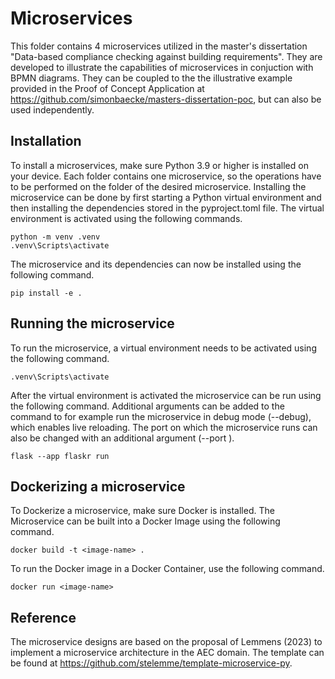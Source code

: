 # Microservices
This folder contains 4 microservices utilized in the master's dissertation "Data-based compliance checking against building requirements". They are developed to illustrate the capabilities of microservices in conjuction with BPMN diagrams. They can be coupled to the the illustrative example provided in the Proof of Concept Application at https://github.com/simonbaecke/masters-dissertation-poc, but can also be used independently.
## Installation
To install a microservices, make sure Python 3.9 or higher is installed on your device. Each folder contains one microservice, so the operations have to be performed on the folder of the desired microservice. Installing the microservice can be done by first starting a Python virtual environment and then installing the dependencies stored in the pyproject.toml file. The virtual environment is activated using the following commands.
```
python -m venv .venv
.venv\Scripts\activate
```
The microservice and its dependencies can now be installed using the following command.
```
pip install -e .
```
## Running the microservice
To run the microservice, a virtual environment needs to be activated using the following command.
```
.venv\Scripts\activate
```
After the virtual environment is activated the microservice can be run using the following command. Additional arguments can be added to the command to for example run the microservice in debug mode (--debug), which enables live reloading. The port on which the microservice runs can also be changed with an additional argument (--port <port-number>).
```
flask --app flaskr run
```
## Dockerizing a microservice
To Dockerize a microservice, make sure Docker is installed. The Microservice can be built into a Docker Image using the following command.
```
docker build -t <image-name> .
```
To run the Docker image in a Docker Container, use the following command.
```
docker run <image-name>
```
## Reference
The microservice designs are based on the proposal of Lemmens (2023) to implement a microservice architecture in the AEC domain. The template can be found at https://github.com/stelemme/template-microservice-py.
